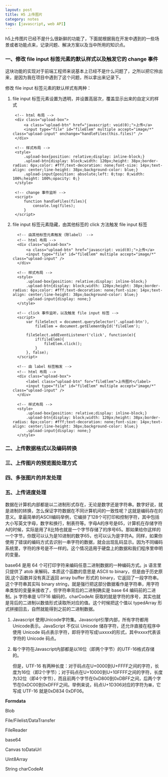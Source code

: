 ```yaml
---
layout: post
title: H5 上传图片
category: notes
tags: [javascript, web API]
---
```

h5上传图片已经不是什么很新鲜的功能了，下面就根据我在开发中遇到的一些场景或者功能点来，记录问题、解决方案以及当中所用的知识点。

### 一、修改 file input 标签元素的默认样式以及触发它的 change 事件

这块功能的实现对于前端工程师来说基本上已经不是什么问题了，之所以把它拎出来，是因为我在项目中遇到了这个问题，所以拿出来记录下。

修改 file input 标签元素的默认样式有两种：

1. file input 标签元素设置为透明，并设置高层次，覆盖显示出来的自定义的样式

    ```
     <!-- html 布局 -->
     <div class="upload-box">
         <a class="upload-btn" href="javascript: void(0);">上传</a>
         <input type="file" id="fileElem" multiple accept="image/*" class="upload-input" onchange="handleFiles(this.files)" />
     </div>

     <!-- 样式布局 -->
     <style>
         .upload-box{position: relative;display: inline-block;}
		 .upload-btn{display: block;width: 120px;height: 38px;border-radius: 6px;color: #fff;text-decoration: none;font-size: 14px;text-align: center;line-height: 38px;background-color: blue;}
		 .upload-input{position: absolute;left: 0;top: 0;width: 100%;height: 100%;opacity: 0;}
     </style>

     <!-- change 事件监听 -->
     <script>
         function handleFiles(files){
             console.log(files);
         }
     </script>
    ```
2. file input 标签元素隐藏，由其他标签的 click 方法触发 file input 标签
   
   ```
     <!-- 由其他标签元素触发（除label） -->
     <!-- html 布局 -->
     <div class="upload-box">
         <a class="upload-btn" href="javascript: void(0);">上传</a>
         <input type="file" id="fileElem" multiple accept="image/*" class="upload-input" />
     </div>

     <!-- 样式布局 -->
     <style>
         .upload-box{position: relative;display: inline-block;}
		 .upload-btn{display: block;width: 120px;height: 38px;border-radius: 6px;color: #fff;text-decoration: none;font-size: 14px;text-align: center;line-height: 38px;background-color: blue;}
		 .upload-input{display: none;}
     </style>
    
     <!-- click 事件监听，以及触发 file input 标签 -->
     <script>
         var fileSelect = document.querySelector('.upload-btn'),
             fileElem = document.getElementById('fileElem');

         fileSelect.addEventListener('click', function(e){
             if(fileElem){
                 fileElem.click();
             }
         }, false);
     </script>

     <!-- 由 label 标签触发 -->
     <!-- html 布局 -->
     <div class="upload-box">
         <label class="upload-btn" for="fileElem">上传图片</label>
         <input type="file" id="fileElem" multiple accept="image/*" class="upload-input" />
     </div>
     
     <!-- 样式布局 -->
     <style>
         .upload-box{position: relative;display: inline-block;}
		 .upload-btn{display: block;width: 120px;height: 38px;border-radius: 6px;color: #fff;text-decoration: none;font-size: 14px;text-align: center;line-height: 38px;background-color: blue;}
		 .upload-input{display: none;}
     </style>
   ```

### 二、上传数据格式以及编码转换


### 三、上传图片的预览图处理方式


### 四、多张图片的并发处理


### 五、上传进度处理



数据在计算机内部都是以二进制形式存在，无论是数字还是字符串。数字好说，就是进制的转换，怎么保证字符数据在不同计算机间的一致性呢？这就是编码存在的意义。拿最简单的ASCII编码举例，它编排了128个可打印和控制字符，其中包括大小写英文字母，数字和换行，制表符等。字母A的序号是65，计算机在存储字符A的时候，实际是用了8比特也就是一个字节存储了的序号65。那如果给你这样的一个字节，你既可以认为是10进制的数字65，也可以认为是字符A。同样，如果你使用了错误的编码方式去识别一串字符的数据，就会出现乱码显示。因为不同编码系统里，字符的序号是不一样的。这个情况适用于硬盘上的数据和我们程序里申明的变量。

base64 是用 64 个可打印字符来编码任意二进制数据的一种编码方式。js 语言里只提供了 atob 来解码，本质这个函数的意思是 ASCII to binary，但是由于历史原因,这个函数并没有真正返回 array buffer 形式的 binary，它返回了一段字符串。这个字符串其实叫 binary string，就是强行把这部分数据看作是字符串，用字符串类型的变量来接收了，但字符串背后的二进制确实是 base 64 编码前的二进制。js 字符串是 UTF16 编码的，charCodeAt 获取的就是字符的序号，其实也就是背后的二进制以数值形式读取所对应的值。这个时候把这个值以 typedArray 形式拼接回去，自然就能得到之前的二进制数据。

1. Javascript 使用Unicode字符集。Javascript引擎内部，所有字符都用Unicode表示。JavaScript 不仅以 Unicode 储存字符，还允许直接在程序中使用 Unicode 码点表示字符，即将字符写成\uxxxx的形式，其中xxxx代表该字符的 Unicode 码点。
2. 每个字符在Javascript内部都是以16位（即两个字节）的UTF-16格式存储的。
   
   但是，UTF-16 有两种长度：对于码点在U+0000到U+FFFF之间的字符，长度为16位（即2个字节）；对于码点在U+10000到U+10FFFF之间的字符，长度为32位（即4个字节），而且前两个字节在0xD800到0xDBFF之间，后两个字节在0xDC00到0xDFFF之间。举例来说，码点U+1D306对应的字符为𝌆，它写成 UTF-16 就是0xD834 0xDF06。


**Formdata**

Blob

File/Filelist/DataTransfer

FileReader

base64

Canvas toDataUrl 

Uint8Array

String charCodeAt

